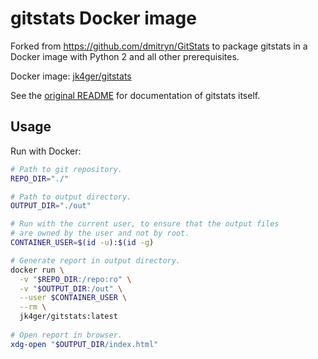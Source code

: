 # gitstats Docker image
Forked from https://github.com/dmitryn/GitStats to package gitstats in a
Docker image with Python 2 and all other prerequisites.

Docker image: [jk4ger/gitstats](https://hub.docker.com/repository/docker/jk4ger/gitstats)

See the [original README](README.original.md) for documentation of gitstats itself.

## Usage
Run with Docker:
```bash
# Path to git repository.
REPO_DIR="./"

# Path to output directory.
OUTPUT_DIR="./out"

# Run with the current user, to ensure that the output files
# are owned by the user and not by root.
CONTAINER_USER=$(id -u):$(id -g)

# Generate report in output directory.
docker run \
  -v "$REPO_DIR:/repo:ro" \
  -v "$OUTPUT_DIR:/out" \
  --user $CONTAINER_USER \
  --rm \
  jk4ger/gitstats:latest
  
# Open report in browser.
xdg-open "$OUTPUT_DIR/index.html"
```
